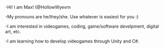 -Hi! I am Max! (@HollowWyevrn

-My pronouns are he/they/she. Use whatever is easiest for you :)

-I am interested in videogames, coding, game/software develpment, digital art, etc.

-I am learning how to develop videogames through Unity and C#.
